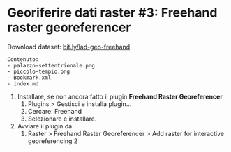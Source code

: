 # Georiferire dati raster #3: Freehand raster georeferencer

Download dataset: [bit.ly/lad-geo-freehand](https://bit.ly/lad-geo-freehand)

```
Contenuto:
- palazzo-settentrionale.png
- piccolo-tempio.png
- Bookmark.xml
- index.md
```
1. Installare, se non ancora fatto il plugin **Freehand Raster Georeferencer**
	1. Plugins > Gestisci e installa plugin...
	2. Cercare: Freehand
	3. Selezionare e installare.
2. Avviare il plugin da
	1. Raster > Freehand Raster Georeferencer > Add raster for interactive georeferencing
2

